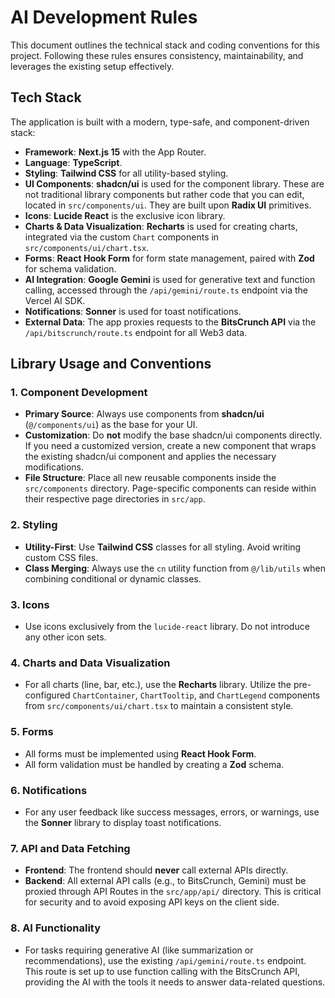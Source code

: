 # AI Development Rules

This document outlines the technical stack and coding conventions for this project. Following these rules ensures consistency, maintainability, and leverages the existing setup effectively.

## Tech Stack

The application is built with a modern, type-safe, and component-driven stack:

-   **Framework**: **Next.js 15** with the App Router.
-   **Language**: **TypeScript**.
-   **Styling**: **Tailwind CSS** for all utility-based styling.
-   **UI Components**: **shadcn/ui** is used for the component library. These are not traditional library components but rather code that you can edit, located in `src/components/ui`. They are built upon **Radix UI** primitives.
-   **Icons**: **Lucide React** is the exclusive icon library.
-   **Charts & Data Visualization**: **Recharts** is used for creating charts, integrated via the custom `Chart` components in `src/components/ui/chart.tsx`.
-   **Forms**: **React Hook Form** for form state management, paired with **Zod** for schema validation.
-   **AI Integration**: **Google Gemini** is used for generative text and function calling, accessed through the `/api/gemini/route.ts` endpoint via the Vercel AI SDK.
-   **Notifications**: **Sonner** is used for toast notifications.
-   **External Data**: The app proxies requests to the **BitsCrunch API** via the `/api/bitscrunch/route.ts` endpoint for all Web3 data.

## Library Usage and Conventions

### 1. Component Development

-   **Primary Source**: Always use components from **shadcn/ui** (`@/components/ui`) as the base for your UI.
-   **Customization**: Do **not** modify the base shadcn/ui components directly. If you need a customized version, create a new component that wraps the existing shadcn/ui component and applies the necessary modifications.
-   **File Structure**: Place all new reusable components inside the `src/components` directory. Page-specific components can reside within their respective page directories in `src/app`.

### 2. Styling

-   **Utility-First**: Use **Tailwind CSS** classes for all styling. Avoid writing custom CSS files.
-   **Class Merging**: Always use the `cn` utility function from `@/lib/utils` when combining conditional or dynamic classes.

### 3. Icons

-   Use icons exclusively from the `lucide-react` library. Do not introduce any other icon sets.

### 4. Charts and Data Visualization

-   For all charts (line, bar, etc.), use the **Recharts** library. Utilize the pre-configured `ChartContainer`, `ChartTooltip`, and `ChartLegend` components from `src/components/ui/chart.tsx` to maintain a consistent style.

### 5. Forms

-   All forms must be implemented using **React Hook Form**.
-   All form validation must be handled by creating a **Zod** schema.

### 6. Notifications

-   For any user feedback like success messages, errors, or warnings, use the **Sonner** library to display toast notifications.

### 7. API and Data Fetching

-   **Frontend**: The frontend should **never** call external APIs directly.
-   **Backend**: All external API calls (e.g., to BitsCrunch, Gemini) must be proxied through API Routes in the `src/app/api/` directory. This is critical for security and to avoid exposing API keys on the client side.

### 8. AI Functionality

-   For tasks requiring generative AI (like summarization or recommendations), use the existing `/api/gemini/route.ts` endpoint. This route is set up to use function calling with the BitsCrunch API, providing the AI with the tools it needs to answer data-related questions.
